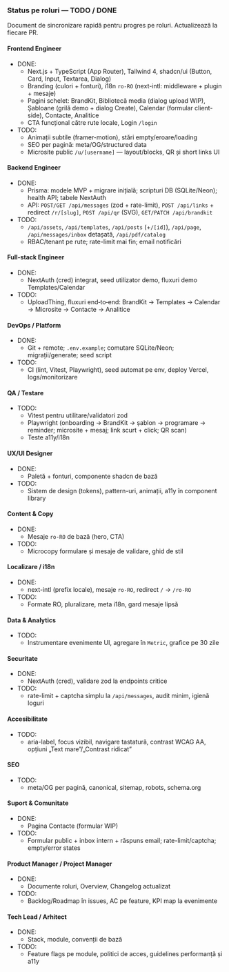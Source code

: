 ### Status pe roluri — TODO / DONE

Document de sincronizare rapidă pentru progres pe roluri. Actualizează la fiecare PR.

#### Frontend Engineer
- DONE:
  - Next.js + TypeScript (App Router), Tailwind 4, shadcn/ui (Button, Card, Input, Textarea, Dialog)
  - Branding (culori + fonturi), i18n `ro-RO` (next-intl: middleware + plugin + mesaje)
  - Pagini schelet: BrandKit, Bibliotecă media (dialog upload WIP), Șabloane (grilă demo + dialog Create), Calendar (formular client-side), Contacte, Analitice
  - CTA funcțional către rute locale, Login `/login`
- TODO:
  - Animații subtile (framer-motion), stări empty/eroare/loading
  - SEO per pagină: meta/OG/structured data
  - Microsite public `/u/[username]` — layout/blocks, QR și short links UI

#### Backend Engineer
- DONE:
  - Prisma: modele MVP + migrare inițială; scripturi DB (SQLite/Neon); health API; tabele NextAuth
  - API: `POST/GET /api/messages` (zod + rate-limit), `POST /api/links` + redirect `/r/[slug]`, `POST /api/qr` (SVG), `GET/PATCH /api/brandkit`
- TODO:
  - `/api/assets`, `/api/templates`, `/api/posts` (+`/[id]`), `/api/page`, `/api/messages/inbox` detașată, `/api/pdf/catalog`
  - RBAC/tenant pe rute; rate-limit mai fin; email notificări

#### Full‑stack Engineer
- DONE:
  - NextAuth (cred) integrat, seed utilizator demo, fluxuri demo Templates/Calendar
- TODO:
  - UploadThing, fluxuri end‑to‑end: BrandKit → Templates → Calendar → Microsite → Contacte → Analitice

#### DevOps / Platform
- DONE:
  - Git + remote; `.env.example`; comutare SQLite/Neon; migrații/generate; seed script
- TODO:
  - CI (lint, Vitest, Playwright), seed automat pe env, deploy Vercel, logs/monitorizare

#### QA / Testare
- TODO:
  - Vitest pentru utilitare/validatori zod
  - Playwright (onboarding → BrandKit → șablon → programare → reminder; microsite + mesaj; link scurt + click; QR scan)
  - Teste a11y/i18n

#### UX/UI Designer
- DONE:
  - Paletă + fonturi, componente shadcn de bază
- TODO:
  - Sistem de design (tokens), pattern-uri, animații, a11y în component library

#### Content & Copy
- DONE:
  - Mesaje `ro-RO` de bază (hero, CTA)
- TODO:
  - Microcopy formulare și mesaje de validare, ghid de stil

#### Localizare / i18n
- DONE:
  - next-intl (prefix locale), mesaje `ro-RO`, redirect `/` → `/ro-RO`
- TODO:
  - Formate RO, pluralizare, meta i18n, gard mesaje lipsă

#### Data & Analytics
- TODO:
  - Instrumentare evenimente UI, agregare în `Metric`, grafice pe 30 zile

#### Securitate
- DONE:
  - NextAuth (cred), validare zod la endpoints critice
- TODO:
  - rate-limit + captcha simplu la `/api/messages`, audit minim, igienă loguri

#### Accesibilitate
- TODO:
  - aria-label, focus vizibil, navigare tastatură, contrast WCAG AA, opțiuni „Text mare”/„Contrast ridicat”

#### SEO
- TODO:
  - meta/OG per pagină, canonical, sitemap, robots, schema.org

#### Suport & Comunitate
- DONE:
  - Pagina Contacte (formular WIP)
- TODO:
  - Formular public + inbox intern + răspuns email; rate-limit/captcha; empty/error states

#### Product Manager / Project Manager
- DONE:
  - Documente roluri, Overview, Changelog actualizat
- TODO:
  - Backlog/Roadmap în issues, AC pe feature, KPI map la evenimente

#### Tech Lead / Arhitect
- DONE:
  - Stack, module, convenții de bază
- TODO:
  - Feature flags pe module, politici de acces, guidelines performanță și a11y 